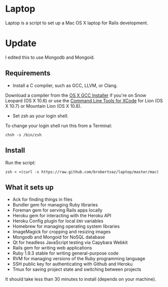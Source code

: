 Laptop
======

Laptop is a script to set up a Mac OS X laptop for Rails development.

Update
======

I edited this to use Mongodb and Mongoid.

Requirements
------------

* Install a C compiler, such as GCC, LLVM, or Clang.

Download a compiler from the [OS X GCC Installer](https://github.com/kennethreitz/osx-gcc-installer/) if you're on Snow Leopard (OS X 10.6) or use the [Command Line Tools for XCode](https://developer.apple.com/downloads/index.action) for Lion (OS X 10.7) or Mountain Lion (OS X 10.8).

* Set zsh as your login shell.

To change your login shell run this from a Terminal:

    chsh -s /bin/zsh

Install
-------

Run the script:

    zsh < <(curl -s https://raw.github.com/brobertsaz/laptop/master/mac)

What it sets up
---------------

* Ack for finding things in files
* Bundler gem for managing Ruby libraries
* Foreman gem for serving Rails apps locally
* Heroku gem for interacting with the Heroku API
* Heroku Config plugin for local `ENV` variables
* Homebrew for managing operating system libraries
* ImageMagick for cropping and resizing images
* Mongodb and Mongoid for NoSQL database
* Qt for headless JavaScript testing via Capybara Webkit
* Rails gem for writing web applications
* Ruby 1.9.3 stable for writing general-purpose code
* RVM for managing versions of the Ruby programming language
* SSH public key for authenticating with Github and Heroku
* Tmux for saving project state and switching between projects

It should take less than 30 minutes to install (depends on your machine).
